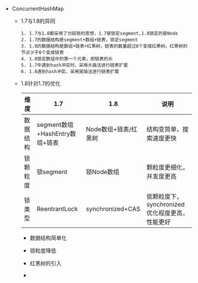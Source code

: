 - ConcurrentHashMap
  - 1.7与1.8的异同
    ```
    1. 1.7与1.8都采用了分段锁的思想，1.7是锁定segment,1.8锁定的是Node
    2. 1.7的数据结构是segment+数组+链表，锁定segment
    3. 1.8的数据结构是数组+链表+红黑树，链表的数量超过8个变成红黑树，红黑树的节点少于6个变成链表
    4. 1.8锁定数组中的第一个元素，即链表的头
    5. 1.7中遇到hash冲突时，采用头插法进行链表扩展
    6. 1.8遇到hash冲突，采用尾插法进行链表扩展
    ```
  - 1.8针对1.7的优化
    
    |维度|1.7|1.8| 说明
    | ---- | ---- | ---- | ----|
    |数据结构|segment数组+HashEntry数组+链表|Node数组+链表/红黑树|结构变简单，搜索速度更快
    |锁颗粒度|锁segment|锁Node数组|颗粒度更细化，并发度更高
    |锁类型|ReentrantLock|synchronized+CAS|低颗粒度下，synchronized优化程度更高，性能更好
    
    
    - 数据结构简单化
       
    - 锁粒度降低
    - 红黑树的引入
    - 